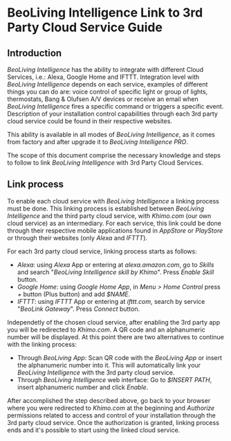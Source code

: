 # BeoLiving Intelligence Link to 3rd Party Cloud Service Guide

## Introduction

_BeoLiving Intelligence_ has the ability to integrate with different Cloud Services, i.e.: Alexa, Google Home and IFTTT. Integration level with 
_BeoLiving Intelligence_ depends on each service, examples of different things you can do are: voice control of specific light or group of lights,
thermostats, Bang & Olufsen A/V devices or receive an email when _BeoLiving Intelligence_ fires a specific command or triggers a specific event. 
Description of your installation control capabilities through each 3rd party cloud service could be found in their respective websites. 

This ability is available in all modes of _BeoLiving Intelligence_, as it comes from factory and after upgrade it to _BeoLiving Intelligence PRO_.

The scope of this document comprise the necessary knowledge and steps to follow to link _BeoLiving Intelligence_ with 3rd Party Cloud Services.

## Link process

To enable each cloud service with _BeoLiving Intelligence_ a linking process must be done. This linking process is established between _BeoLiving 
Intelligence_ and the third party cloud service, with _Khimo.com_ (our own cloud service) as an intermediary. For each service, this link could be 
done through their respective mobile applications found in _AppStore_ or _PlayStore_ or through their websites (only _Alexa_ and _IFTTT_).

For each 3rd party cloud service, linking process starts as follows:

+ _Alexa_: using _Alexa_ App or entering at _alexa.amazon.com_, go to _Skills_ and search "_BeoLiving Intelligence skill by Khimo_". Press _Enable
 Skill_ button.
+ _Google Home_: using _Google Home App_, in _Menu > Home Control_ press *+* button (Plus button) and add _$NAME_.
+ _IFTTT_: using _IFTTT_ App or entering at _ifttt.com_, search by service "_BeoLink Gateway_". Press _Connect_ button.

Independetly of the chosen cloud service, after enabling the 3rd party app you will be redirected to _Khimo.com_. A QR code and an alphanumeric 
number will be displayed. At this point there are two alternatives to continue with the linking process:

+ Through _BeoLiving App_: Scan QR code with the _BeoLiving App_ or insert the alphanumeric number into it. This will automatically link your 
_BeoLiving Intelligence_ with the 3rd party cloud service.
+ Through _BeoLiving Intelligence_ web interface: Go to _$INSERT PATH_, insert alphanumeric number and click _Enable_.

After accomplished the step described above, go back to your browser where you were redirected to _Khimo.com_ at the beginning and _Authorize_ 
permissions related to access and control of your installation through the 3rd party cloud service. Once the authorization is granted, linking 
process ends and it's possible to start using the linked cloud service.

